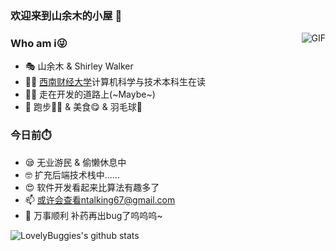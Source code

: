 ### 欢迎来到山余木的小屋 👋

<img align="right" alt="GIF" src="https://media.giphy.com/media/iIqmM5tTjmpOB9mpbn/giphy.gif" />

### Who am i😜
- 🎭 山余木 & Shirley Walker
- 👨‍🎓 [西南财经大学](https://www.swufe.edu.cn/)计算机科学与技术本科生在读
- 🤦‍♂️ 走在开发的道路上(~Maybe~)
- 🩷 跑步🏃‍➡️ & 美食😋 & 羽毛球🏸


### 今日前⏱️

- 😪 无业游民 & 偷懒休息中
- 🤓 扩充后端技术栈中......
- 😍 软件开发看起来比算法有趣多了
- 📫 或许会查看ntalking67@gmail.com
- 🙏 万事顺利 补药再出bug了呜呜呜~


![LovelyBuggies's github stats](https://github-readme-stats.vercel.app/api?username=lovelybuggies&show_icons=true&hide_border=true)
